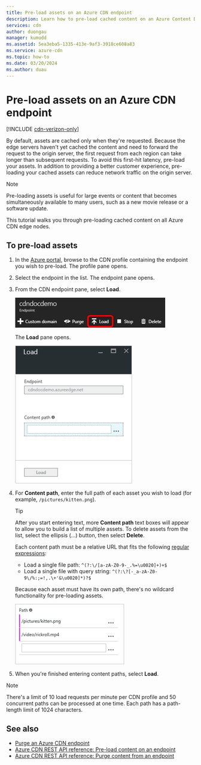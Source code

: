 ```yaml
---
title: Pre-load assets on an Azure CDN endpoint
description: Learn how to pre-load cached content on an Azure Content Delivery Network endpoint. This feature is available on certain versions of the product.
services: cdn
author: duongau
manager: kumudd
ms.assetid: 5ea3eba5-1335-413e-9af3-3918ce608a83
ms.service: azure-cdn
ms.topic: how-to
ms.date: 03/20/2024
ms.author: duau
---
```


# Pre-load assets on an Azure CDN endpoint

[!INCLUDE [cdn-verizon-only](../../includes/cdn-verizon-only.md)]

By default, assets are cached only when they're requested. Because the edge servers haven't yet cached the content and need to forward the request to the origin server, the first request from each region can take longer than subsequent requests. To avoid this first-hit latency, pre-load your assets. In addition to providing a better customer experience, pre-loading your cached assets can reduce network traffic on the origin server.

> [!NOTE]
> Pre-loading assets is useful for large events or content that becomes simultaneously available to many users, such as a new movie release or a software update.
>
>

This tutorial walks you through pre-loading cached content on all Azure CDN edge nodes.

## To pre-load assets

1. In the [Azure portal](https://portal.azure.com), browse to the CDN profile containing the endpoint you wish to pre-load. The profile pane opens.

2. Select the endpoint in the list. The endpoint pane opens.
3. From the CDN endpoint pane, select **Load**.

    ![CDN endpoint pane](./media/cdn-preload-endpoint/cdn-endpoint-blade.png)

    The **Load** pane opens.

    ![CDN load pane](./media/cdn-preload-endpoint/cdn-load-blade.png)
4. For **Content path**, enter the full path of each asset you wish to load (for example, `/pictures/kitten.png`).

   > [!TIP]
   > After you start entering text, more **Content path** text boxes will appear to allow you to build a list of multiple assets. To delete assets from the list, select the ellipsis (...) button, then select **Delete**.
   >
   > Each content path must be a relative URL that fits the following [regular expressions](/dotnet/standard/base-types/regular-expression-language-quick-reference):
   > - Load a single file path: `^(?:\/[a-zA-Z0-9-_.%=\u0020]+)+$`
   > - Load a single file with query string: `^(?:\?[-_a-zA-Z0-9\/%:;=!,.\+'&\u0020]*)?$`
   >
   > Because each asset must have its own path, there's no wildcard functionality for pre-loading assets.
   >
   >

    ![Load button](./media/cdn-preload-endpoint/cdn-load-paths.png)
5. When you're finished entering content paths, select **Load**.

> [!NOTE]
> There's a limit of 10 load requests per minute per CDN profile and 50 concurrent paths can be processed at one time. Each path has a path-length limit of 1024 characters.
>
>

## See also

- [Purge an Azure CDN endpoint](cdn-purge-endpoint.md)
- [Azure CDN REST API reference: Pre-load content on an endpoint](/rest/api/cdn/endpoints/load-content)
- [Azure CDN REST API reference: Purge content from an endpoint](/rest/api/cdn/endpoints/purge-content)
